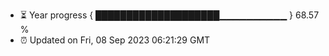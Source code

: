 - ⏳ Year progress { ████████████████████▁▁▁▁▁▁▁▁▁▁ } 68.57 %
- ⏰ Updated on Fri, 08 Sep 2023 06:21:29 GMT

